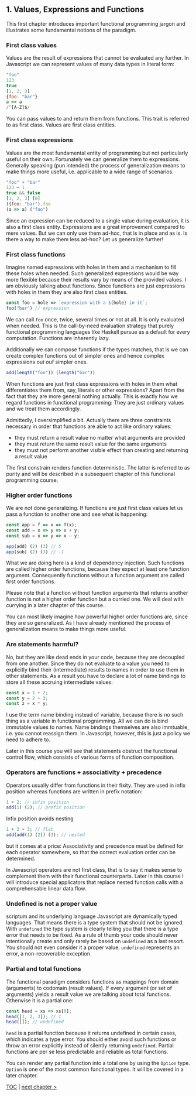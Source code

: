 ## 1. Values, Expressions and Functions

This first chapter introduces important functional programming jargon and illustrates some fundamental notions of the paradigm.

### First class values

Values are the result of expressions that cannot be evaluated any further. In Javascript we can represent values of many data types in literal form:

```javascript
"foo"
123
true
[1, 2, 3]
{foo: "bar"}
a => a
/^[A-Z]$/
```

You can pass values to and return them from functions. This trait is referred to as first class. Values are first class entities.

### First class expressions

Values are the most fundamental entity of programming but not particularly useful on their own. Fortunately we can generalize them to expressions. Generally speaking (pun intended) the process of generalization means to make things more useful, i.e. applicable to a wide range of scenarios.

```javascript
"foo" + "bar"
123 – 1
true && false
[1, 2, 3] [0]
({foo: "bar").foo
(a => a) ("foo")
```

Since an expression can be reduced to a single value during evaluation, it is also a first class entity. Expressions are a great improvement compared to mere values. But we can only use them ad-hoc, that is in place and as is. Is there a way to make them less ad-hoc? Let us generalize further!

### First class functions

Imagine named expressions with holes in them and a mechanism to fill these holes when needed. Such generalized expressions would be way more flexible because their results vary by means of the provided values. I am obviously talking about functions. Since functions are just expressions with holes in them they are also first class entities.

```javascript
const foo = hole => `expression with a ${hole} in it`;
foo("bar") // expression
```

We can call `foo` once, twice, several times or not at all. It is only evaluated when needed. This is the call-by-need evaluation strategy that purely functional programming languages like Haskell pursue as a default for every computation. Functions are inherently lazy.

Additionally we can compose functions if the types matches, that is we can create complex functions out of simpler ones and hence complex expressions out ouf simpler ones.

```javascript
add(length("foo")) (length("bar"))
```

When functions are just first class expressions with holes in them what differentiates them from, say, literals or other expressions? Apart from the fact that they are more general nothing actually. This is exactly how we regard functions in functional programming: They are just ordinary values and we treat them accordingly.

Admittedly, I oversimplified a bit. Actually there are three constraints necessary in order that functions are able to act like ordinary values:

* they must return a result value no matter what arguments are provided
* they must return the same result value for the same arguments
* they must not perform another visible effect than creating and returning a result value

The first constrain renders function deterministic. The latter is referred to as purity and will be described in a subsequent chapter of this functional programming course.

### Higher order functions

We are not done generalizing. If functions are just first class values let us pass a function to another one and see what is happening:

```javascript
const app = f => x => f(x);
const add = x => y => x + y;
const sub = x => y => x – y;

app(add) (2) (3) // 5
app(sub) (2) (3) // -1
```

What we are doing here is a kind of dependency injection. Such functions are called higher order functions, because they expect at least one function argument. Consequently functions without a function argument are called first order functions.

Please note that a function without function arguments that returns another function is not a higher order function but a curried one. We will deal with currying in a later chapter of this course..

You can most likely imagine how powerful higher order functions are, since they are so generalized. As I have already mentioned the process of generalization means to make things more useful.

### Are statements harmful?

No, but they are like dead ends in your code, because they are decoupled from one another. Since they do not evaluate to a value you need to explicitly bind their (intermediate) results to names in order to use them in other statements. As a result you have to declare a lot of name bindings to store all these accruing intermediate values:

```javascript
const x = 1 + 2;
const y = 2 + 3;
const z = x * y;
```

I use the term name binding instead of variable, because there is no such thing as a variable in functional programming. All we can do is bind immutable values to names. Name bindings themselves are also immtuable, i.e. you cannot reassign them. In Javascript, however, this is just a policy we need to adhere to.

Later in this course you will see that statements obstruct the functional control flow, which consists of various forms of function composition.

### Operators are functions + associativity + precedence

Operators usually differ from functions in their fixity. They are used in infix position whereas functions are written in prefix notation:

```javascript
1 + 2; // infix position
add(1) (2); // prefix position
```

Infix position avoids nesting

```javascript
1 + 2 + 3; // flat
add(add(1) (2)) (3); // nested
```

but it comes at a price: Associativity and precedence must be defined for each operator somewhere, so that the correct evaluation order can be determined.

In Javascript operators are not first class, that is to say it makes sense to complement them with their functional counterparts. Later in this course I will introduce special applicators that replace nested function calls with a comprehensable linear data flow.

### Undefined is not a proper value

scriptum and its underlying language Javascript are dynamically typed languages. That means there is a type system that should not be ignored. With `undefined` the type system is clearly telling you that there is a type error that needs to be fixed. As a rule of thumb your code should never intentionally create and only rarely be based on `undefined` as a last resort. You should not even consider it a proper value. `undefined` represents an error, a non-recoverable exception.

### Partial and total functions

The functional paradigm considers functions as mappings from domain (arguments) to codomain (result values). If every argument (or set of arguments) yields a result value we are talking about total functions. Otherwise it is a partial one:

```javascript
const head = xs => xs[0];
head([1, 2, 3]); // 1
head([]); // undefined
```

`head` is a partial function because it returns undefined in certain cases, which indicates a type error. You should either avoid such functions or throw an error explicitly instead of silently returning `undefined`. Partial functions are per se less predictable and reliable as total functions.

You can render any partial function into a total one by using the `Option` type. `Option` is one of the most common functional types. It will be covered in a later chapter.

[TOC](https://github.com/kongware/scriptum#functional-programming-course-toc) | [next chapter &gt;](https://github.com/kongware/scriptum/blob/master/ch-2.md)
